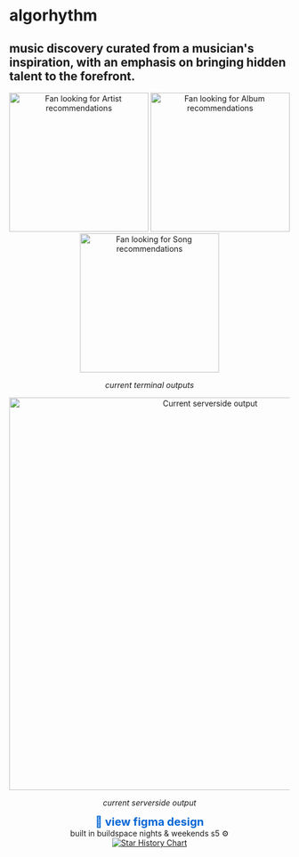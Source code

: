 # algorhythm
## music discovery curated from a musician's inspiration, with an emphasis on bringing hidden talent to the forefront.

<p align="center">
  <img width ="250" alt="Fan looking for Artist recommendations" src="https://github.com/naestech/algo-rythym/assets/73083314/9282a6ba-ed0a-4796-879d-fe70b1e8e6a5">
  <img width ="250" alt="Fan looking for Album recommendations" src="https://github.com/naestech/algo-rythym/assets/73083314/da7efc30-21af-4cc8-99fc-017d84e4b53d">
  <img width ="250" alt="Fan looking for Song recommendations" src="https://github.com/naestech/algo-rythym/assets/73083314/4d3d024f-9268-4ed2-a321-73020aae07f9">
</p>
<p align="center">
  <em>current terminal outputs</em>
</p>

<div align="center">
  <img width="706" alt="Current serverside output" src="https://github.com/naestech/algo-rythym/assets/73083314/7f3836ad-9ca6-4863-8d3e-a6c5749cbcd9">
  <p><i>current serverside output</i></p>
</div>

<div align="center">
  <a href="https://www.figma.com/file/KzJMAwEVKFnNXFsIjykzzH/Untitled?node-id=0-1&t=Ne5BfJ539d7McFiJ-1" target="_blank" style="text-decoration: none; color: #0366d6; font-size: 20px; font-weight: bold;">🔗 view figma design</a>
</div>

<div align="center">
  built in buildspace nights & weekends s5 ⚙️
</div>

<div align="center">
  <a href="https://star-history.com/#naestech/algorhythm&Date">
    <picture>
      <source media="(prefers-color-scheme: dark)" srcset="https://api.star-history.com/svg?repos=naestech/algorhythm&type=Date&theme=dark" />
      <source media="(prefers-color-scheme: light)" srcset="https://api.star-history.com/svg?repos=naestech/algorhythm&type=Date" />
      <img alt="Star History Chart" src="https://api.star-history.com/svg?repos=naestech/algorhythm&type=Date" />
    </picture>
  </a>
</div>

